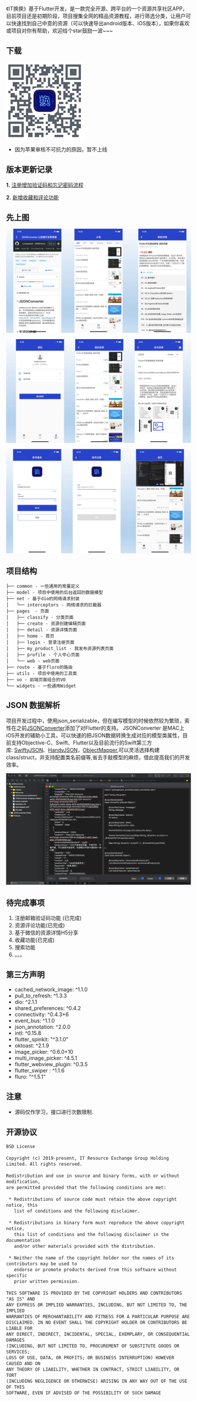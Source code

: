 《IT换换》基于Flutter开发，是一款完全开源、跨平台的一个资源共享社区APP，目前项目还是初期阶段，项目搜集全网的精品资源教程，进行筛选分类，让用户可以快速找到自己中意的资源（可以快速导出android版本、iOS版本），如果你喜欢或项目对你有帮助，欢迎给个star鼓励一波~~~

## 下载
![android 下载二维码](screenshots/apk_download.png)

* 因为苹果审核不可抗力的原因，暂不上线

## 版本更新记录
**1.** [注册增加验证码和忘记密码流程](https://www.jianshu.com/p/84393a45935f)

**2.** [新增收藏和评论功能](https://www.jianshu.com/p/d2768f0d20b8)

## 先上图
![1.png](screenshots/1.jpg)

![2.png](screenshots/2.jpg)

![3.png](screenshots/3.jpg)

## 项目结构
```
├── common - 一些通用的常量定义
├── model - 项目中使用的后台返回的数据模型
├── net - 基于dio的网络请求封装
│   └── interceptors - 网络请求的拦截器
├── pages  - 页面
│   ├── classify - 分类页面
│   ├── create - 资源创建编辑页面
│   ├── detail - 资源详情页面
│   ├── home - 首页
│   ├── login - 登录注册页面
│   ├── my_product_list - 我发布资源列表页面
│   ├── profile - 个人中心页面
│   └── web - web页面
├── route - 基于fluro的路由
├── utils - 项目中使用的工具类
├── vo - 前端页面组合的VO
└── widgets - 一些通用Widget
```

## JSON 数据解析
项目开发过程中，使用json_serializable，但在编写模型的时候依然较为繁琐，索性在之前[JSONConverter](https://github.com/iosyaowei/JSONConverter)添加了对Flutter的支持。
JSONConverter 是MAC上iOS开发的辅助小工具，可以快速的把JSON数据转换生成对应的模型类属性，目前支持Objective-C、Swift、Flutter以及目前流行的Swift第三方库: [SwiftyJSON](https://github.com/SwiftyJSON/SwiftyJSON)、[HandyJSON](https://github.com/alibaba/HandyJSON)，[ObjectMapper](https://github.com/Hearst-DD/ObjectMapper),可以灵活选择构建class/struct，并支持配置类名前缀等,省去手敲模型的麻烦，借此提高我们的开发效率。

![4.png](screenshots/4.png)

## 待完成事项
1. 注册邮箱验证码功能 (已完成)
2. 资源评论功能(已完成)
3. 基于微信的资源详情H5分享
4. 收藏功能(已完成)
5. 搜索功能
6. 。。。

## 第三方声明
*  cached_network_image: ^1.1.0
*  pull_to_refresh: ^1.3.3
*  dio: ^2.1.1
*  shared_preferences: ^0.4.2
*  connectivity: ^0.4.3+6
*  event_bus: ^1.1.0
*  json_annotation: ^2.0.0
*  intl: ^0.15.8
*  flutter_spinkit: "^3.1.0"
*  oktoast: ^2.1.9
*  image_picker: ^0.6.0+10
*  multi_image_picker: ^4.5.1
*  flutter_webview_plugin: ^0.3.5
*  flutter_swiper : ^1.1.6
*  fluro: "^1.5.1"

## 注意
* 源码仅作学习，接口进行次数限制.

## 开源协议
```
BSD License

Copyright (c) 2019-present, IT Resource Exchange Group Holding Limited. All rights reserved.

Redistribution and use in source and binary forms, with or without modification,
are permitted provided that the following conditions are met:

 * Redistributions of source code must retain the above copyright notice, this
   list of conditions and the following disclaimer.

 * Redistributions in binary form must reproduce the above copyright notice,
   this list of conditions and the following disclaimer in the documentation
   and/or other materials provided with the distribution.

 * Neither the name of the copyright holder nor the names of its contributors may be used to
   endorse or promote products derived from this software without specific
   prior written permission.

THIS SOFTWARE IS PROVIDED BY THE COPYRIGHT HOLDERS AND CONTRIBUTORS "AS IS" AND
ANY EXPRESS OR IMPLIED WARRANTIES, INCLUDING, BUT NOT LIMITED TO, THE IMPLIED
WARRANTIES OF MERCHANTABILITY AND FITNESS FOR A PARTICULAR PURPOSE ARE
DISCLAIMED. IN NO EVENT SHALL THE COPYRIGHT HOLDER OR CONTRIBUTORS BE LIABLE FOR
ANY DIRECT, INDIRECT, INCIDENTAL, SPECIAL, EXEMPLARY, OR CONSEQUENTIAL DAMAGES
(INCLUDING, BUT NOT LIMITED TO, PROCUREMENT OF SUBSTITUTE GOODS OR SERVICES;
LOSS OF USE, DATA, OR PROFITS; OR BUSINESS INTERRUPTION) HOWEVER CAUSED AND ON
ANY THEORY OF LIABILITY, WHETHER IN CONTRACT, STRICT LIABILITY, OR TORT
(INCLUDING NEGLIGENCE OR OTHERWISE) ARISING IN ANY WAY OUT OF THE USE OF THIS
SOFTWARE, EVEN IF ADVISED OF THE POSSIBILITY OF SUCH DAMAGE
```
